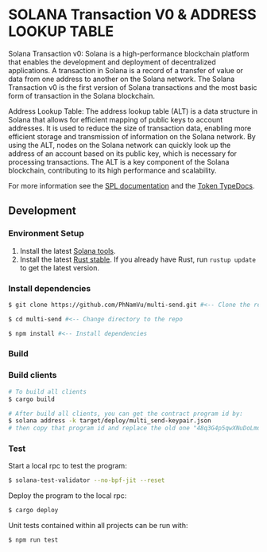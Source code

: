 # SOLANA Transaction V0 & ADDRESS LOOKUP TABLE 

Solana Transaction v0: Solana is a high-performance blockchain platform that enables the development and deployment of decentralized applications. A transaction in Solana is a record of a transfer of value or data from one address to another on the Solana network. The Solana Transaction v0 is the first version of Solana transactions and the most basic form of transaction in the Solana blockchain.

Address Lookup Table: The address lookup table (ALT) is a data structure in Solana that allows for efficient mapping of public keys to account addresses. It is used to reduce the size of transaction data, enabling more efficient storage and transmission of information on the Solana network. By using the ALT, nodes on the Solana network can quickly look up the address of an account based on its public key, which is necessary for processing transactions. The ALT is a key component of the Solana blockchain, contributing to its high performance and scalability.


For more information see the [SPL documentation](https://spl.solana.com) and the [Token TypeDocs](https://solana-labs.github.io/solana-program-library/token/js/).


## Development

### Environment Setup

1. Install the latest [Solana tools](https://docs.solana.com/cli/install-solana-cli-tools).
2. Install the latest [Rust stable](https://rustup.rs/). If you already have Rust, run `rustup update` to get the latest version.

### Install dependencies

```bash
$ git clone https://github.com/PhNamVu/multi-send.git #<-- Clone the repo 

$ cd multi-send #<-- Change directory to the repo

$ npm install #<-- Install dependencies
```

### Build

### Build clients

```bash
# To build all clients
$ cargo build

# After build all clients, you can get the contract program id by:
$ solana address -k target/deploy/multi_send-keypair.json
# then copy that program id and replace the old one "48q3G4p5qwXNuDoLmdiZxUyTZ1nqfwNwM4QFRzDFjqAd" to your program id that you just got in the above command.
```

### Test
Start a local rpc to test the program:
```bash
$ solana-test-validator --no-bpf-jit --reset
```

Deploy the program to the local rpc:
```bash
$ cargo deploy
```

Unit tests contained within all projects can be run with:
```bash
$ npm run test
```

